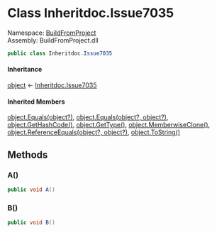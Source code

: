 ﻿# Class Inheritdoc.Issue7035

Namespace: [BuildFromProject](BuildFromProject.md)  
Assembly: BuildFromProject.dll  

```csharp
public class Inheritdoc.Issue7035
```

#### Inheritance

[object](https://learn.microsoft.com/dotnet/api/system.object) ← 
[Inheritdoc.Issue7035](BuildFromProject.Inheritdoc.Issue7035.md)

#### Inherited Members

[object.Equals\(object?\)](https://learn.microsoft.com/dotnet/api/system.object.equals\#system\-object\-equals\(system\-object\)), 
[object.Equals\(object?, object?\)](https://learn.microsoft.com/dotnet/api/system.object.equals\#system\-object\-equals\(system\-object\-system\-object\)), 
[object.GetHashCode\(\)](https://learn.microsoft.com/dotnet/api/system.object.gethashcode), 
[object.GetType\(\)](https://learn.microsoft.com/dotnet/api/system.object.gettype), 
[object.MemberwiseClone\(\)](https://learn.microsoft.com/dotnet/api/system.object.memberwiseclone), 
[object.ReferenceEquals\(object?, object?\)](https://learn.microsoft.com/dotnet/api/system.object.referenceequals), 
[object.ToString\(\)](https://learn.microsoft.com/dotnet/api/system.object.tostring)

## Methods

### <a id="BuildFromProject_Inheritdoc_Issue7035_A"></a> A\(\)

```csharp
public void A()
```

### <a id="BuildFromProject_Inheritdoc_Issue7035_B"></a> B\(\)

```csharp
public void B()
```


